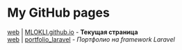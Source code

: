 # My GitHub pages

[web](https://mlokli.github.io) | [MLOKLI.github.io](https://github.com/MLOKLI/MLOKLI.github.io "Список страниц на GitHub") - **Текущая страница**
<br/>
[web](https://mlokli.github.io/portfolio_laravel) | [portfolio_laravel](https://github.com/MLOKLI/portfolio_laravel "Портфолио на framework Laravel") - *Портфолио на framework Laravel*
